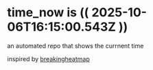 # time_now is (( 2025-10-06T16:15:00.543Z ))

an automated repo that shows the currnent time

inspired by [breakingheatmap](https://github.com/breakingheatmap/breakingheatmap)